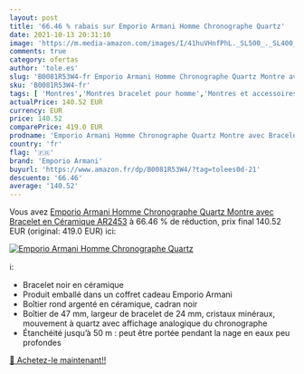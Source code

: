 ```yaml
---
layout: post
title: '66.46 % rabais sur Emporio Armani Homme Chronographe Quartz'
date: 2021-10-13 20:31:10
image: 'https://m.media-amazon.com/images/I/41huVHnfPhL._SL500_._SL400_.jpg'
comments: true
category: ofertas
author: 'tole.es'
slug: 'B0081R53W4-fr Emporio Armani Homme Chronographe Quartz Montre avec...'
sku: 'B0081R53W4-fr'
tags: [ 'Montres','Montres bracelet pour homme','Montres et accessoires','Montres homme','emporio armani', ]
actualPrice: 140.52 EUR
currency: EUR
price: 140.52
comparePrice: 419.0 EUR
prodname: 'Emporio Armani Homme Chronographe Quartz Montre avec Bracelet en Céramique AR2453'
country: 'fr'
flag: '🇫🇷'
brand: 'Emporio Armani'
buyurl: 'https://www.amazon.fr/dp/B0081R53W4/?tag=tolees0d-21'
descuento: '66.46'
average: '140.52'
---
```


Vous avez [Emporio Armani Homme Chronographe Quartz Montre avec Bracelet en Céramique AR2453](https://www.amazon.fr/dp/B0081R53W4/?tag=tolees0d-21)  à  66.46 % de réduction, prix final  140.52 EUR (original: 419.0 EUR) ici:

[![Emporio Armani Homme Chronographe Quartz](https://m.media-amazon.com/images/I/41huVHnfPhL._SL500_._SL400_.jpg)](https://www.amazon.fr/dp/B0081R53W4/?tag=tolees0d-21)

ℹ️:

- Bracelet noir en céramique
- Produit emballé dans un coffret cadeau Emporio Armani
- Boîtier rond argenté en céramique, cadran noir
- Boîtier de 47 mm, largeur de bracelet de 24 mm, cristaux minéraux, mouvement à quartz avec affichage analogique du chronographe
- Étanchéité jusqu’à 50 m : peut être portée pendant la nage en eaux peu profondes

[🛒 Achetez-le maintenant!!](https://www.amazon.fr/dp/B0081R53W4/?tag=tolees0d-21)

